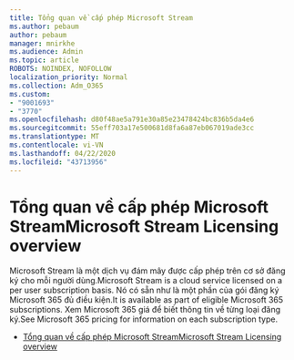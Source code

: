 ```yaml
---
title: Tổng quan về cấp phép Microsoft Stream
ms.author: pebaum
author: pebaum
manager: mnirkhe
ms.audience: Admin
ms.topic: article
ROBOTS: NOINDEX, NOFOLLOW
localization_priority: Normal
ms.collection: Adm_O365
ms.custom:
- "9001693"
- "3770"
ms.openlocfilehash: d80f48ae5a791e30a85e23478424bc836b5da4e6
ms.sourcegitcommit: 55eff703a17e500681d8fa6a87eb067019ade3cc
ms.translationtype: MT
ms.contentlocale: vi-VN
ms.lasthandoff: 04/22/2020
ms.locfileid: "43713956"
---
```

# <a name="microsoft-stream-licensing-overview"></a><span data-ttu-id="24771-102">Tổng quan về cấp phép Microsoft Stream</span><span class="sxs-lookup"><span data-stu-id="24771-102">Microsoft Stream Licensing overview</span></span>

<span data-ttu-id="24771-103">Microsoft Stream là một dịch vụ đám mây được cấp phép trên cơ sở đăng ký cho mỗi người dùng.</span><span class="sxs-lookup"><span data-stu-id="24771-103">Microsoft Stream is a cloud service licensed on a per user subscription basis.</span></span> <span data-ttu-id="24771-104">Nó có sẵn như là một phần của gói đăng ký Microsoft 365 đủ điều kiện.</span><span class="sxs-lookup"><span data-stu-id="24771-104">It is available as part of eligible Microsoft 365 subscriptions.</span></span> <span data-ttu-id="24771-105">Xem Microsoft 365 giá để biết thông tin về từng loại đăng ký.</span><span class="sxs-lookup"><span data-stu-id="24771-105">See Microsoft 365 pricing for information on each subscription type.</span></span>

- [<span data-ttu-id="24771-106">Tổng quan về cấp phép Microsoft Stream</span><span class="sxs-lookup"><span data-stu-id="24771-106">Microsoft Stream Licensing overview</span></span>](https://docs.microsoft.com/stream/license-overview)